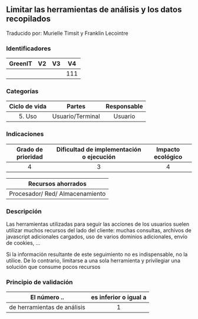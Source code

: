 ## Limitar las herramientas de análisis y los datos recopilados

Traducido por: Murielle Timsit y Franklin Lecointre

### Identificadores

| GreenIT | V2  | V3  | V4  |
| :-----: | :-: | :-: | :-: |
|         |     |     | 111 |

### Categorías

| Ciclo de vida |      Partes      | Responsable |
| :-----------: | :--------------: | :---------: |
|    5. Uso     | Usuario/Terminal |   Usuario   |

### Indicaciones

| Grado de prioridad | Dificultad de implementación o ejecución | Impacto ecológico |
| :----------------: | :--------------------------------------: | :---------------: |
|         4          |                    3                     |         4         |

|       Recursos ahorrados        |
| :-----------------------------: |
| Procesador/ Red/ Almacenamiento |

### Descripción

Las herramientas utilizadas para seguir las acciones de los usuarios suelen utilizar muchos recursos del lado del cliente: muchas consultas, archivos de javascript adicionales cargados, uso de varios dominios adicionales, envío de cookies, ...

Si la información resultante de este seguimiento no es indispensable, no la utilice. De lo contrario, limitarse a una sola herramienta y privilegiar una solución que consume pocos recursos

### Principio de validación

| El número ..                | es inferior o igual a |
| --------------------------- | :-------------------: |
| de herramientas de análisis |           1           |
